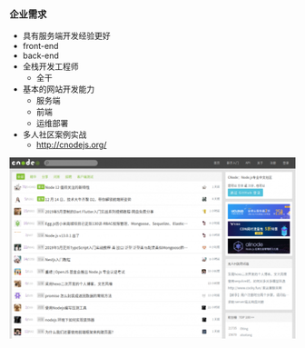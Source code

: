 ### 企业需求

- 具有服务端开发经验更好
- front-end
- back-end
- 全栈开发工程师
    - 全干
- 基本的网站开发能力
    - 服务端
    - 前端
    - 运维部署
- 多人社区案例实战
    - http://cnodejs.org/

![img](assets/image-1-1024x647.png)

